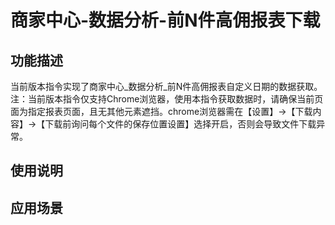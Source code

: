 # 商家中心-数据分析-前N件高佣报表下载
## 功能描述
当前版本指令实现了商家中心_数据分析_前N件高佣报表自定义日期的数据获取。
注：当前版本指令仅支持Chrome浏览器，使用本指令获取数据时，请确保当前页面为指定报表页面，且无其他元素遮挡。chrome浏览器需在【设置】→【下载内容】→【下载前询问每个文件的保存位置设置】选择开启，否则会导致文件下载异常。
## 使用说明
## 应用场景
